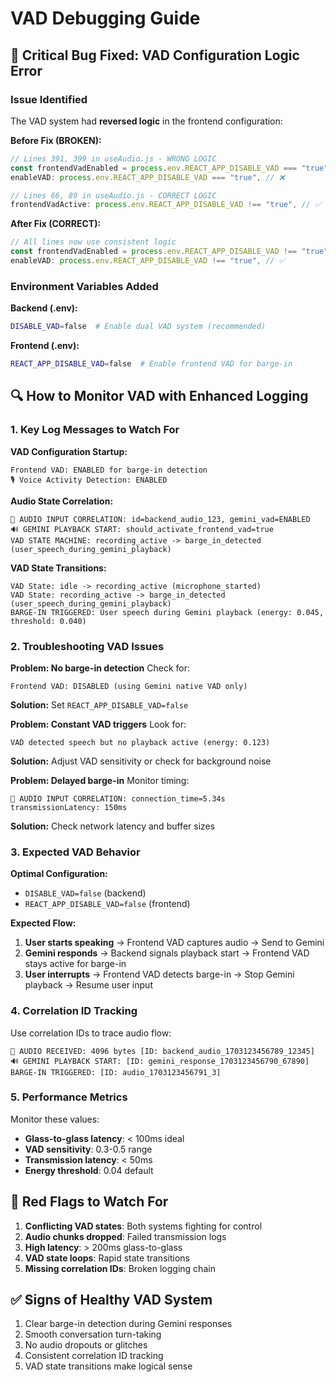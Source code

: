 # VAD Debugging Guide

## 🐛 Critical Bug Fixed: VAD Configuration Logic Error

### **Issue Identified**
The VAD system had **reversed logic** in the frontend configuration:

**Before Fix (BROKEN):**
```javascript
// Lines 391, 399 in useAudio.js - WRONG LOGIC
const frontendVadEnabled = process.env.REACT_APP_DISABLE_VAD === "true"; // ❌
enableVAD: process.env.REACT_APP_DISABLE_VAD === "true", // ❌

// Lines 66, 89 in useAudio.js - CORRECT LOGIC
frontendVadActive: process.env.REACT_APP_DISABLE_VAD !== "true", // ✅
```

**After Fix (CORRECT):**
```javascript
// All lines now use consistent logic
const frontendVadEnabled = process.env.REACT_APP_DISABLE_VAD !== "true"; // ✅
enableVAD: process.env.REACT_APP_DISABLE_VAD !== "true", // ✅
```

### **Environment Variables Added**

**Backend (.env):**
```bash
DISABLE_VAD=false  # Enable dual VAD system (recommended)
```

**Frontend (.env):**
```bash
REACT_APP_DISABLE_VAD=false  # Enable frontend VAD for barge-in
```

## 🔍 How to Monitor VAD with Enhanced Logging

### **1. Key Log Messages to Watch For**

**VAD Configuration Startup:**
```
Frontend VAD: ENABLED for barge-in detection
🎙️ Voice Activity Detection: ENABLED
```

**Audio State Correlation:**
```
🎤 AUDIO INPUT CORRELATION: id=backend_audio_123, gemini_vad=ENABLED
🔊 GEMINI PLAYBACK START: should_activate_frontend_vad=true
VAD STATE MACHINE: recording_active -> barge_in_detected (user_speech_during_gemini_playback)
```

**VAD State Transitions:**
```
VAD State: idle -> recording_active (microphone_started)
VAD State: recording_active -> barge_in_detected (user_speech_during_gemini_playback) 
BARGE-IN TRIGGERED: User speech during Gemini playback (energy: 0.045, threshold: 0.040)
```

### **2. Troubleshooting VAD Issues**

**Problem: No barge-in detection**
Check for:
```
Frontend VAD: DISABLED (using Gemini native VAD only)
```
**Solution:** Set `REACT_APP_DISABLE_VAD=false`

**Problem: Constant VAD triggers**
Look for:
```
VAD detected speech but no playback active (energy: 0.123)
```
**Solution:** Adjust VAD sensitivity or check for background noise

**Problem: Delayed barge-in**
Monitor timing:
```
🎤 AUDIO INPUT CORRELATION: connection_time=5.34s
transmissionLatency: 150ms
```
**Solution:** Check network latency and buffer sizes

### **3. Expected VAD Behavior**

**Optimal Configuration:**
- `DISABLE_VAD=false` (backend)
- `REACT_APP_DISABLE_VAD=false` (frontend)

**Expected Flow:**
1. **User starts speaking** → Frontend VAD captures audio → Send to Gemini
2. **Gemini responds** → Backend signals playback start → Frontend VAD stays active for barge-in
3. **User interrupts** → Frontend VAD detects barge-in → Stop Gemini playback → Resume user input

### **4. Correlation ID Tracking**

Use correlation IDs to trace audio flow:
```
🎤 AUDIO RECEIVED: 4096 bytes [ID: backend_audio_1703123456789_12345]
🔊 GEMINI PLAYBACK START: [ID: gemini_response_1703123456790_67890]  
BARGE-IN TRIGGERED: [ID: audio_1703123456791_3]
```

### **5. Performance Metrics**

Monitor these values:
- **Glass-to-glass latency**: < 100ms ideal
- **VAD sensitivity**: 0.3-0.5 range
- **Transmission latency**: < 50ms
- **Energy threshold**: 0.04 default

## 🚨 Red Flags to Watch For

1. **Conflicting VAD states**: Both systems fighting for control
2. **Audio chunks dropped**: Failed transmission logs
3. **High latency**: > 200ms glass-to-glass
4. **VAD state loops**: Rapid state transitions
5. **Missing correlation IDs**: Broken logging chain

## ✅ Signs of Healthy VAD System

1. Clear barge-in detection during Gemini responses
2. Smooth conversation turn-taking
3. No audio dropouts or glitches
4. Consistent correlation ID tracking
5. VAD state transitions make logical sense